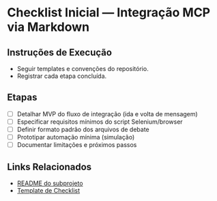 # Checklist Inicial — Integração MCP via Markdown

## Instruções de Execução
- Seguir templates e convenções do repositório.
- Registrar cada etapa concluída.

## Etapas
- [ ] Detalhar MVP do fluxo de integração (ida e volta de mensagem)
- [ ] Especificar requisitos mínimos do script Selenium/browser
- [ ] Definir formato padrão dos arquivos de debate
- [ ] Prototipar automação mínima (simulação)
- [ ] Documentar limitações e próximos passos

## Links Relacionados
- [README do subprojeto](./README.md)
- [Template de Checklist](../../.github/TEMPLATE_CHECKLIST.md)
